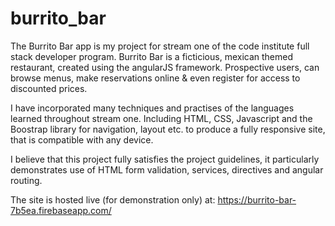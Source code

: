 # burrito_bar

The Burrito Bar app is my project for stream one of the code institute full stack developer program. 
Burrito Bar is a ficticious, mexican themed restaurant, created using the angularJS framework. Prospective users, can browse menus,
make reservations online & even register for access to discounted prices.

I have incorporated many techniques and practises of the languages learned throughout stream one. 
Including HTML, CSS, Javascript and the Boostrap library for navigation, layout etc. to produce a fully responsive site,
that is compatible with any device.

I believe that this project fully satisfies the project guidelines, it particularly demonstrates use of HTML form validation, services, directives and angular routing.

The site is hosted live (for demonstration only) at: https://burrito-bar-7b5ea.firebaseapp.com/
